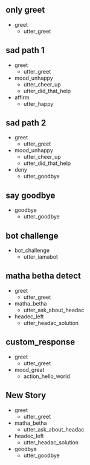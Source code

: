 <!-- ## happy path
* greet
  - utter_greet
* mood_great
  - utter_happy -->


## only greet
* greet
   - utter_greet
   
## sad path 1
* greet
  - utter_greet
* mood_unhappy
  - utter_cheer_up
  - utter_did_that_help
* affirm
  - utter_happy

## sad path 2
* greet
  - utter_greet
* mood_unhappy
  - utter_cheer_up
  - utter_did_that_help
* deny
  - utter_goodbye

## say goodbye
* goodbye
  - utter_goodbye

## bot challenge
* bot_challenge
  - utter_iamabot

## matha betha detect
* greet
  - utter_greet
* matha_betha
  - utter_ask_about_headac
* headec_left
  - utter_headac_solution

## custom_response
* greet
  - utter_greet
* mood_great
  - action_hello_world




## New Story

* greet
    - utter_greet
* matha_betha
    - utter_ask_about_headac
* headec_left
    - utter_headac_solution
* goodbye
    - utter_goodbye
